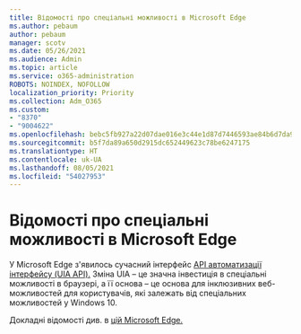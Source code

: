 ```yaml
---
title: Відомості про спеціальні можливості в Microsoft Edge
ms.author: pebaum
author: pebaum
manager: scotv
ms.date: 05/26/2021
ms.audience: Admin
ms.topic: article
ms.service: o365-administration
ROBOTS: NOINDEX, NOFOLLOW
localization_priority: Priority
ms.collection: Adm_O365
ms.custom:
- "8370"
- "9004622"
ms.openlocfilehash: bebc5fb927a22d07dae016e3c44e1d87d7446593ae84b6d7da9b2354ac53a599
ms.sourcegitcommit: b5f7da89a650d2915dc652449623c78be6247175
ms.translationtype: HT
ms.contentlocale: uk-UA
ms.lasthandoff: 08/05/2021
ms.locfileid: "54027953"
---
```

# <a name="learn-about-accessibility-in-microsoft-edge"></a>Відомості про спеціальні можливості в Microsoft Edge

У Microsoft Edge з'явилось сучасний інтерфейс [API автоматизації інтерфейсу (UIA API).](https://go.microsoft.com/fwlink/?linkid=2153423) Зміна UIA – це значна інвестиція в спеціальні можливості в браузері, а її основа – це основа для інклюзивних веб-можливостей для користувачів, які залежать від спеціальних можливостей у Windows 10. 

Докладні відомості див. в [цій Microsoft Edge.](https://go.microsoft.com/fwlink/?linkid=2153512)

